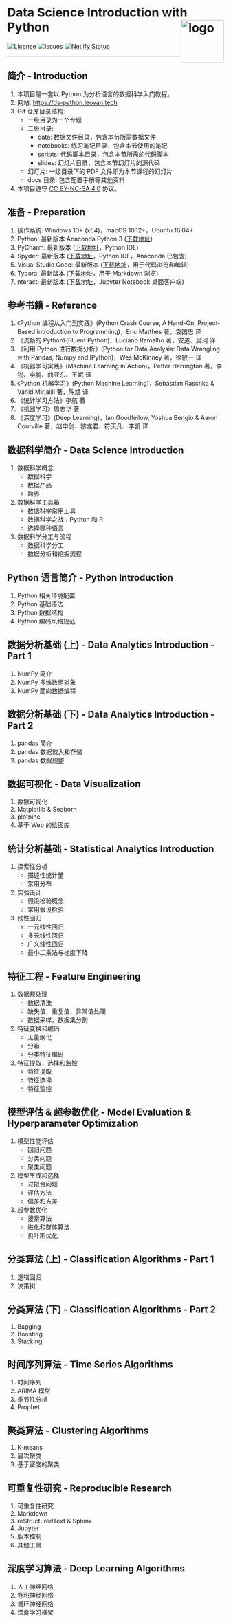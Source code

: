 # Data Science Introduction with Python <img src="docs/images/web/data-science-introduction-with-python.png" align="right" alt="logo" height = "100" style = "border: none; float: right;">

[![License](https://img.shields.io/badge/license-CC%20BY--NC--SA%204.0-blue.svg)](LICENSE)
![Issues](https://img.shields.io/github/issues/leovan/data-science-introduction-with-python.svg)
[![Netlify Status](https://img.shields.io/netlify/c0fceb65-8d49-4a23-9bec-8942a16e3648)](https://app.netlify.com/sites/ds-python/deploys)

---

## 简介 - Introduction

1. 本项目是一套以 Python 为分析语言的数据科学入门教程。
2. 网站: https://ds-python.leovan.tech
3. Git 仓库目录结构:
   - 一级目录为一个专题
   - 二级目录:
     - data: 数据文件目录，包含本节所需数据文件
     - notebooks: 练习笔记目录，包含本节使用的笔记
     - scripts: 代码脚本目录，包含本节所需的代码脚本
     - slides: 幻灯片目录，包含本节幻灯片的源代码
   - 幻灯片: 一级目录下的 PDF 文件即为本节课程的幻灯片
   - docs 目录: 包含配置手册等其他资料
4. 本项目遵守 [CC BY-NC-SA 4.0](http://creativecommons.org/licenses/by-nc-sa/4.0/) 协议。

## 准备 - Preparation

1. 操作系统: Windows 10+ (x64)，macOS 10.12+，Ubuntu 16.04+
2. Python: 最新版本 Anaconda Python 3 ([下载地址](https://www.anaconda.com/download/))
3. PyCharm: 最新版本 ([下载地址](https://www.jetbrains.com/pycharm/)，Python IDE)
4. Spyder: 最新版本 ([下载地址](https://www.spyder-ide.org/)，Python IDE，Anaconda 已包含)
5. Visual Studio Code: 最新版本 ([下载地址](https://code.visualstudio.com/)，用于代码浏览和编辑)
6. Typora: 最新版本 ([下载地址](http://typora.io/)，用于 Markdown 浏览)
7. nteract: 最新版本 ([下载地址](https://nteract.io/)，Jupyter Notebook 桌面客户端)

## 参考书籍 - Reference

1. 《Python 编程从入门到实践》(Python Crash Course, A Hand-On, Project-Based Introduction to Programming)，Eric Matthes 著，袁国忠 译
2. 《流畅的 Python》(Fluent Python)，Luciano Ramalho 著，安道、吴珂 译
3. 《利用 Python 进行数据分析》(Python for Data Analysis: Data Wrangling with Pandas, Numpy and IPython)，Wes McKinney 著，徐敬一 译
4. 《机器学习实践》(Machine Learning in Action)，Petter Harrington 著，李锐、李鹏、曲亚东、王斌 译
5. 《Python 机器学习》(Python Machine Learning)，Sebastian Raschka & Vahid Mirjalili 著，陈斌 译
6. 《统计学习方法》李航 著
7. 《机器学习》周志华 著
8. 《深度学习》(Deep Learning)，Ian Goodfellow, Yoshua Bengio & Aaron Courville 著，赵申剑、黎彧君、符天凡、李凯 译

## 数据科学简介 - Data Science Introduction

1. 数据科学概念
   - 数据科学
   - 数据产品
   - 跨界
2. 数据科学工具箱
   - 数据科学常用工具
   - 数据科学之战：Python 和 R
   - 选择哪种语言
3. 数据科学分工与流程
   - 数据科学分工
   - 数据分析和挖掘流程

## Python 语言简介 - Python Introduction

1. Python 相关环境配置
2. Python 基础语法
3. Python 数据结构
4. Python 编码风格规范

## 数据分析基础 (上) - Data Analytics Introduction - Part 1

1. NumPy 简介
2. NumPy 多维数组对象
3. NumPy 面向数据编程

## 数据分析基础 (下) - Data Analytics Introduction - Part 2

1. pandas 简介
2. pandas 数据载入和存储
3. pandas 数据规整

## 数据可视化 - Data Visualization

1. 数据可视化
2. Matplotlib & Seaborn
3. plotnine
4. 基于 Web 的绘图库

## 统计分析基础 - Statistical Analytics Introduction

1. 探索性分析
   - 描述性统计量
   - 常用分布
2. 实验设计
   - 假设检验概念
   - 常用假设检验
3. 线性回归
   - 一元线性回归
   - 多元线性回归
   - 广义线性回归
   - 最小二乘法与梯度下降

## 特征工程 - Feature Engineering

1. 数据预处理
   - 数据清洗
   - 缺失值，重复值，异常值处理
   - 数据采样，数据集分割
2. 特征变换和编码
   - 无量纲化
   - 分箱
   - 分类特征编码
3. 特征提取，选择和监控
   - 特征提取
   - 特征选择
   - 特征监控

## 模型评估 & 超参数优化 - Model Evaluation & Hyperparameter Optimization

1. 模型性能评估
   - 回归问题
   - 分类问题
   - 聚类问题
2. 模型生成和选择
   - 过拟合问题
   - 评估方法
   - 偏差和方差
3. 超参数优化
   - 搜索算法
   - 进化和群体算法
   - 贝叶斯优化

## 分类算法 (上) - Classification Algorithms - Part 1

1. 逻辑回归
2. 决策树

## 分类算法 (下) - Classification Algorithms - Part 2

1. Bagging
2. Boosting
3. Stacking

## 时间序列算法 - Time Series Algorithms

1. 时间序列
2. ARIMA 模型
3. 季节性分析
4. Prophet

## 聚类算法 - Clustering Algorithms

1. K-means
2. 层次聚类
3. 基于密度的聚类

## 可重复性研究 - Reproducible Research

1. 可重复性研究
2. Markdown
3. reStructuredText & Sphinx
4. Jupyter
5. 版本控制
6. 其他工具

## 深度学习算法 - Deep Learning Algorithms

1. 人工神经网络
2. 卷积神经网络
3. 循环神经网络
4. 深度学习框架
